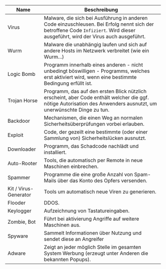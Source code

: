 Name | Beschreibung
--- | ---
Virus | Malware, die sich bei Ausführung in anderen Code einzuschleusen. Bei Erfolg nennt sich der betroffene Code `Infiziert`. Wird dieser ausgeführt, wird der Virus auch ausgeführt.
Wurm | Malware die unabhängig laufen und sich auf andere Hosts im Netzwerk verbreitet (wie ein Wurm...)
Logic Bomb | Programm innerhalb eines anderen - nicht unbedingt böswilligen - Programms, welches erst aktiviert wird, wenn eine bestimmte Bedingung erfüllt ist.
Trojan Horse | Programm, das auf den ersten Blick nützlich erscheint, aber Code enthält welcher die ggf. nötige Autorisation des Anwenders ausnutzt, um unerwünschte Dinge zu tun.
Backdoor | Mechanismen, die einen Weg an normalen Sicherheitsüberprüfungen vorbei erlauben.
Exploit | Code, der gezeilt eine bestimmte (oder einer Sammlung von) Sicherheitslücken ausnutzt.
Downloader | Programm, das Schadcode nachlädt und installiert.
Auto-Rooter | Tools, die automatisch per Remote in neue Maschinen einbrechen.
Spammer | Programme die eine große Anzahl von Spam-Mails über das Konto des Opfers versenden.
Kit / Virus-Generator | Tools um automatisch neue Viren zu generieren.
Flooder | DDOS.
Keylogger | Aufzeichnung von Tastatureingaben.
Zombie, Bot | Führt bei aktivierung Angriffe auf weitere Maschinen aus.
Spyware | Sammelt Informationen über Nutzung und sendet diese an Angreifer
Adware | Zeigt an jeder möglich Stelle im gesamten System Werbung (erzeugt unter Anderen die bekannten Popups).